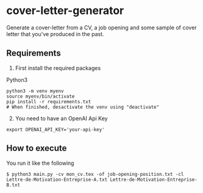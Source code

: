 # cover-letter-generator
Generate a cover-letter from a CV, a job opening and some sample of cover letter that you've produced in the past.

## Requirements

1. First install the required packages

Python3

````
python3 -m venv myenv
source myenv/bin/activate
pip install -r requirements.txt
# When finished, desactivate the venv using "deactivate"
````

2. You need to have an OpenAI Api Key

````
export OPENAI_API_KEY='your-api-key'
````

## How to execute

You run it like the following

````
$ python3 main.py -cv mon_cv.tex -of job-opening-position.txt -cl Lettre-de-Motivation-Entreprise-A.txt Lettre-de-Motivation-Entreprise-B.txt
````
